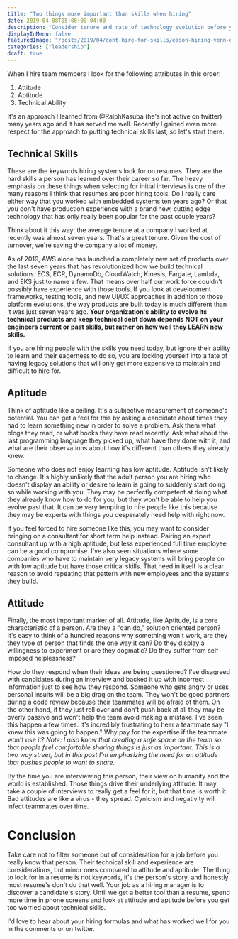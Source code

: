 ```yaml
---
title: "Two things more important than skills when hiring"
date: 2019-04-08T05:00:00-04:00
description: "Consider tenure and rate of technology evolution before you prioritize specific technical skills in your hiring process."
displayInMenu: false
featuredImage: "/posts/2019/04/dont-hire-for-skills/eason-hiring-venn-diagram.png"
categories: ["leadership"]
draft: true
---
```

When I hire team members I look for the following attributes in this order:

1. Attitude
1. Aptitude
1. Technical Ability

It's an approach I learned from @RalphKasuba (he's not active on twitter) many years ago and it has served me well.  Recently I gained even more respect for the approach to putting technical skills last, so let's start there.

## Technical Skills
These are the keywords hiring systems look for on resumes.  They are the hard skills a person has learned over their career so far.  The heavy emphasis on these things when selecting for initial interviews is one of the many reasons I think that resumes are poor hiring tools.  Do I really care either way that you worked with embedded systems ten years ago?  Or that you don't have production experience with a brand new, cutting edge technology that has only really been popular for the past couple years?

Think about it this way: the average tenure at a company I worked at recently was almost seven years.  That's a great tenure.  Given the cost of turnover, we're saving the company a lot of money.

As of 2019, AWS alone has launched a completely new set of products over the last seven years that has revolutionized how we build technical solutions.  ECS, ECR, DynamoDb, CloudWatch, Kinesis, Fargate, Lambda, and EKS just to name a few.  That means over half our work force couldn't possibly have experience with those tools.  If you look at development frameworks, testing tools, and new UI/UX approaches in addition to those platform evolutions, the way products are built today is much different than it was just seven years ago.  **Your organization's ability to evolve its technical products and keep technical debt down depends NOT on your engineers current or past skills, but rather on how well they LEARN new skills.**

If you are hiring people with the skills you need today, but ignore their ability to learn and their eagerness to do so, you are locking yourself into a fate of having legacy solutions that will only get more expensive to maintain and difficult to hire for.

## Aptitude
Think of aptitude like a ceiling.  It's a subjective measurement of someone's potential.  You can get a feel for this by asking a candidate about times they had to learn something new in order to solve a problem.  Ask them what blogs they read, or what books they have read recently.  Ask what about the last programming language they picked up, what have they done with it, and what are their observations about how it's different than others they already knew.

Someone who does not enjoy learning has low aptitude.  Aptitude isn't likely to change.  It's highly unlikely that the adult person you are hiring who doesn't display an ability or desire to learn is going to suddenly start doing so while working with you.  They may be perfectly competent at doing what they already know how to do for you, but they won't be able to help you evolve past that.  It can be very tempting to hire people like this because they may be experts with things you desperately need help with right now.

If you feel forced to hire someone like this, you may want to consider bringing on a consultant for short term help instead.  Pairing an expert consultant up with a high aptitude, but less experienced full time employee can be a good compromise.  I've also seen situations where some companies who have to maintain very legacy systems will bring people on with low aptitude but have those critical skills.  That need in itself is a clear reason to avoid repeating that pattern with new employees and the systems they build.

## Attitude
Finally, the most important marker of all.  Attitude, like Aptitude, is a core characteristic of a person.  Are they a "can do," solution oriented person?  It's easy to think of a hundred reasons why something won't work, are they they type of person that finds the one way it can?  Do they display a willingness to experiment or are they dogmatic?  Do they suffer from self-imposed helplessness?

How do they respond when their ideas are being questioned?  I've disagreed with candidates during an interview and backed it up with incorrect information just to see how they respond.  Someone who gets angry or uses personal insults will be a big drag on the team.  They won't be good partners during a code review because their teammates will be afraid of them.  On the other hand, if they just roll over and don't push back at all they may be overly passive and won't help the team avoid making a mistake.  I've seen this happen a few times.  It's incredibly frustrating to hear a teammate say "I knew this was going to happen."  Why pay for the expertise if the teammate won't use it?
_Note: I also know that creating a safe space on the team so that people feel comfortable sharing things is just as important.  This is a two way street, but in this post I'm emphasizing the need for an attitude that pushes people to want to share._

By the time you are interviewing this person, their view on humanity and the world is established.  Those things drive their underlying attitude.  It may take a couple of interviews to really get a feel for it, but that time is worth it.  Bad attitudes are like a virus - they spread.  Cynicism and negativity will infect teammates over time.

# Conclusion
Take care not to filter someone out of consideration for a job before you really know that person.  Their technical skill and experience are considerations, but minor ones compared to attitude and aptitude.  The thing to look for in a resume is not keywords, it's the person's story, and honestly most resume's don't do that well.  Your job as a hiring manager is to discover  a candidate's story.  Until we get a better tool than a resume, spend more time in phone screens and look at attitude and aptitude before you get too worried about technical skills.

I'd love to hear about your hiring formulas and what has worked well for you in the comments or on twitter.
